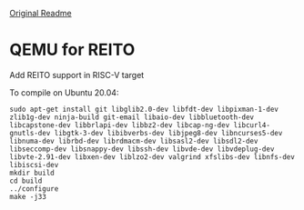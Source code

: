 [Original Readme](README.rst)

# QEMU for REITO

Add REITO support in RISC-V target

To compile on Ubuntu 20.04:
```
sudo apt-get install git libglib2.0-dev libfdt-dev libpixman-1-dev zlib1g-dev ninja-build git-email libaio-dev libbluetooth-dev libcapstone-dev libbrlapi-dev libbz2-dev libcap-ng-dev libcurl4-gnutls-dev libgtk-3-dev libibverbs-dev libjpeg8-dev libncurses5-dev libnuma-dev librbd-dev librdmacm-dev libsasl2-dev libsdl2-dev libseccomp-dev libsnappy-dev libssh-dev libvde-dev libvdeplug-dev libvte-2.91-dev libxen-dev liblzo2-dev valgrind xfslibs-dev libnfs-dev libiscsi-dev
mkdir build
cd build
../configure
make -j33
``` 